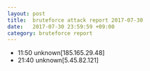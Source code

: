 ```yaml
---
layout: post
title:  bruteforce attack report 2017-07-30
date:   2017-07-30 23:59:59 +09:00
category: bruteforce report
---
```


* 11:50 unknown[185.165.29.48]
* 21:40 unknown[5.45.82.121]
